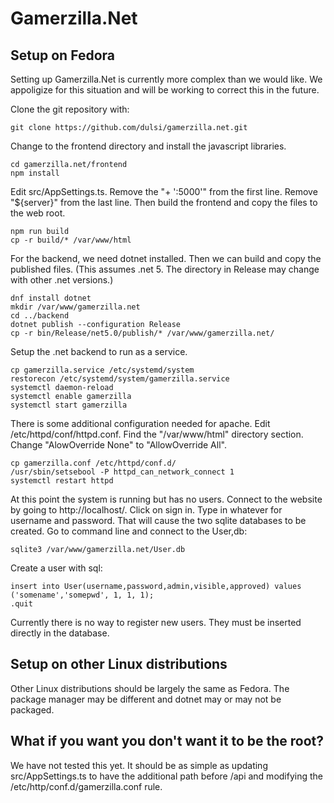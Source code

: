 # Gamerzilla.Net

## Setup on Fedora

Setting up Gamerzilla.Net is currently more complex than we would like.
We appoligize for this situation and will be working to correct this in
the future.

Clone the git repository with:

```
git clone https://github.com/dulsi/gamerzilla.net.git
```

Change to the frontend directory and install the javascript libraries.

```
cd gamerzilla.net/frontend
npm install
```

Edit src/AppSettings.ts. Remove the "+ ':5000'" from the first line.
Remove "${server}" from the last line. Then build the frontend and copy
the files to the web root.

```
npm run build
cp -r build/* /var/www/html
```

For the backend, we need dotnet installed. Then we can build and copy
the published files. (This assumes .net 5. The directory in Release may
change with other .net versions.)

```
dnf install dotnet
mkdir /var/www/gamerzilla.net
cd ../backend
dotnet publish --configuration Release
cp -r bin/Release/net5.0/publish/* /var/www/gamerzilla.net/
```

Setup the .net backend to run as a service.

```
cp gamerzilla.service /etc/systemd/system
restorecon /etc/systemd/system/gamerzilla.service
systemctl daemon-reload
systemctl enable gamerzilla
systemctl start gamerzilla
```

There is some additional configuration needed for apache. Edit
/etc/httpd/conf/httpd.conf. Find the "/var/www/html" directory section.
Change "AlowOverride None" to "AllowOverride All".

```
cp gamerzilla.conf /etc/httpd/conf.d/
/usr/sbin/setsebool -P httpd_can_network_connect 1
systemctl restart httpd
```

At this point the system is running but has no users. Connect to the
website by going to http://localhost/. Click on sign in. Type in
whatever for username and password. That will cause the two sqlite
databases to be created. Go to command line and connect to the User,db:

```
sqlite3 /var/www/gamerzilla.net/User.db
```

Create a user with sql:

```
insert into User(username,password,admin,visible,approved) values ('somename','somepwd', 1, 1, 1);
.quit
```

Currently there is no way to register new users. They must be inserted
directly in the database.

## Setup on other Linux distributions

Other Linux distributions should be largely the same as Fedora. The
package manager may be different and dotnet may or may not be packaged.

## What if you want you don't want it to be the root?

We have not tested this yet. It should be as simple as updating
src/AppSettings.ts to have the additional path before /api and modifying
the /etc/http/conf.d/gamerzilla.conf rule.
